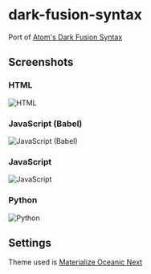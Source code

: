 # dark-fusion-syntax

Port of [Atom's Dark Fusion Syntax](https://atom.io/themes/atom-dark-fusion-syntax)

## Screenshots

### HTML

![HTML](https://raw.githubusercontent.com/paradox41/dark-fusion-syntax/master/screenshots/HTML.png)

### JavaScript (Babel)

![JavaScript (Babel)](https://raw.githubusercontent.com/paradox41/dark-fusion-syntax/master/screenshots/JavaScript%20(Babel).png)

### JavaScript

![JavaScript](https://raw.githubusercontent.com/paradox41/dark-fusion-syntax/master/screenshots/JavaScript.png)

### Python

![Python](https://raw.githubusercontent.com/paradox41/dark-fusion-syntax/master/screenshots/Python.png)

## Settings

Theme used is [Materialize Oceanic Next](https://github.com/saadq/Materialize)
